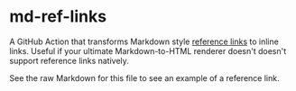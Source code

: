 # md-ref-links
A GitHub Action that transforms Markdown style [reference links][ref-links-docs] 
to inline links. Useful if your ultimate Markdown-to-HTML renderer doesn't
doesn't support reference links natively.

See the raw Markdown for this file to see an example of a reference link.

[ref-links-docs]: https://www.markdownguide.org/basic-syntax/#reference-style-links

